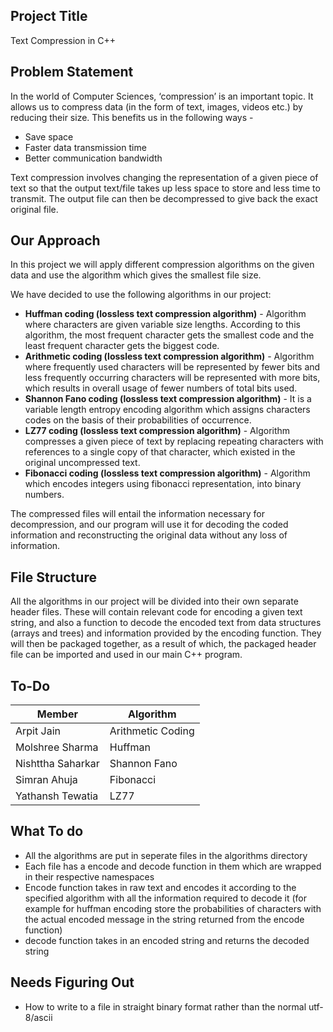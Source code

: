 ## Project Title
Text Compression in C++

## Problem Statement
In the world of Computer Sciences, ‘compression’ is an important topic. It allows us to compress data (in the form of text, images, videos etc.) by reducing their size. This benefits us in the following ways -
* Save space
* Faster data transmission time
* Better communication bandwidth

Text compression involves changing the representation of a given piece of text so that the output text/file takes up less space to store and less time to transmit. The output file can then be decompressed to give back the exact original file.

## Our Approach
In this project we will apply different compression algorithms on the given data and use the algorithm which gives the smallest file size.

We have decided to use the following algorithms in our project:
* **Huffman coding (lossless text compression algorithm)** - Algorithm where characters are given variable size lengths. According to this algorithm, the most frequent character gets the smallest code and the least frequent character gets the biggest code.
* **Arithmetic coding (lossless text compression algorithm)** - Algorithm where frequently used characters will be represented by fewer bits and less frequently occurring characters will be represented with more bits, which results in overall usage of fewer numbers of total bits used.
* **Shannon Fano coding (lossless text compression algorithm)** - It is a variable length entropy encoding algorithm which assigns characters codes on the basis of their probabilities of occurrence.
* **LZ77 coding (lossless text compression algorithm)** - Algorithm compresses a given piece of text by replacing repeating characters with references to a single copy of that character, which existed in the original uncompressed text.
* **Fibonacci coding (lossless text compression algorithm)** - Algorithm which encodes integers using fibonacci representation, into binary numbers.

The compressed files will entail the information necessary for decompression, and our program will use it for decoding the coded information and reconstructing the original data without any loss of information.

## File Structure
All the algorithms in our project will be divided into their own separate header files. These will contain relevant code for encoding a given text string, and also a function to decode the encoded text from data structures (arrays and trees) and information provided by the encoding function. They will then be packaged together, as a result of which, the packaged header file can be imported and used in our main C++ program.

## To-Do

| Member                | Algorithm         |
| --------------------- | ----------------- |
| Arpit Jain            | Arithmetic Coding |
| Molshree Sharma       | Huffman           |
| Nishttha Saharkar     | Shannon Fano      |
| Simran Ahuja          | Fibonacci         |
| Yathansh Tewatia      | LZ77              |

## What To do
* All the algorithms are put in seperate files in the algorithms directory 
* Each file has a encode and decode function in them which are wrapped in their respective namespaces
* Encode function takes in raw text and encodes it according to the specified algorithm with all the information required to decode it (for example for huffman encoding store the probabilities of characters with the actual encoded message in the string returned from the encode function)
* decode function takes in an encoded string and returns the decoded string

## Needs Figuring Out
* How to write to a file in straight binary format rather than the normal utf-8/ascii
